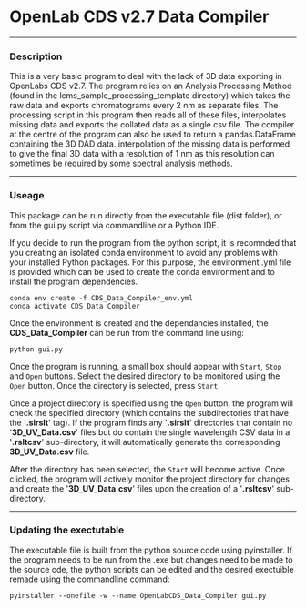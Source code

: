 # OpenLab CDS v2.7 Data Compiler

---
### Description

This is a very basic program to deal with the lack of 3D data exporting in OpenLabs CDS v2.7.
The program relies on an Analysis Processing Method (found in the lcms_sample_processing_template directory) which takes the raw data and exports chromatograms every 2 nm as separate files.
The processing script in this program then reads all of these files, interpolates missing data and exports the collated data as a single csv file. The compiler at the centre of the program can also be used to return a pandas.DataFrame containing the 3D DAD data.
interpolation of the missing data is performed to give the final 3D data with a resolution of 1 nm as this resolution can sometimes be required by some spectral analysis methods.

---
### Useage

This package can be run directly from the executable file (dist folder), or from the gui.py script via commandline or a Python IDE.

If you decide to run the program from the python script, it is recomnded that you creating an isolated conda environment to avoid any problems with your installed Python packages.
For this purpose, the environment .yml file is provided which can be used to create the conda environment and to install the program dependencies.

    conda env create -f CDS_Data_Compiler_env.yml
    conda activate CDS_Data_Compiler

Once the environment is created and the dependancies installed, the **CDS_Data_Compiler** can be run from the command line using:
    
    python gui.py

Once the program is running, a small box should appear with ``Start``, ``Stop`` and ``Open`` buttons.
Select the desired directory to be monitored using the ``Open`` button. Once the directory is selected, press ``Start``.


Once a project directory is specified using the ``Open`` button, the program will check the specified directory (which contains the subdirectories that have the '**.sirslt**' tag). 
If the program finds any '**.sirslt**' directories that contain no '**3D_UV_Data.csv**' files but do contain the single wavelength CSV data in a '**.rsltcsv**' sub-directory, it will automatically generate the corresponding **3D_UV_Data.csv** file.


After the directory has been selected, the ``Start`` will become active. Once clicked, the program will actively monitor the project directory for changes and create the '**3D_UV_Data.csv**' files upon the creation of a '**.rsltcsv**' sub-directory.

---
### Updating the exectutable

The executable file is built from the python source code using pyinstaller. If the program needs to be run from the .exe but changes need to be made to the source ode, the python scripts can be edited and the desired exectuible remade using the commandline command: 
    
    pyinstaller --onefile -w --name OpenLabCDS_Data_Compiler gui.py

